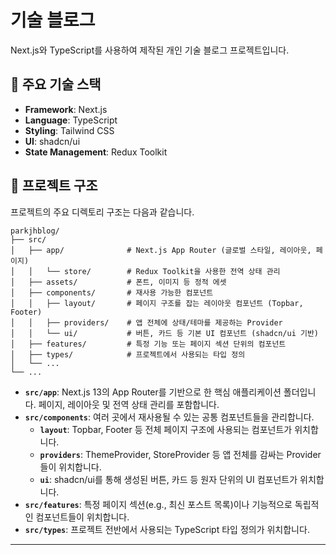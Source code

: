 # 기술 블로그

Next.js와 TypeScript를 사용하여 제작된 개인 기술 블로그 프로젝트입니다.

## 🚀 주요 기술 스택

- **Framework**: Next.js
- **Language**: TypeScript
- **Styling**: Tailwind CSS
- **UI**: shadcn/ui
- **State Management**: Redux Toolkit

## 📂 프로젝트 구조

프로젝트의 주요 디렉토리 구조는 다음과 같습니다.

```
parkjhblog/
├── src/
│   ├── app/              # Next.js App Router (글로벌 스타일, 레이아웃, 페이지)
│   │   └── store/        # Redux Toolkit을 사용한 전역 상태 관리
│   ├── assets/           # 폰트, 이미지 등 정적 에셋
│   ├── components/       # 재사용 가능한 컴포넌트
│   │   ├── layout/       # 페이지 구조를 잡는 레이아웃 컴포넌트 (Topbar, Footer)
│   │   ├── providers/    # 앱 전체에 상태/테마를 제공하는 Provider
│   │   └── ui/           # 버튼, 카드 등 기본 UI 컴포넌트 (shadcn/ui 기반)
│   ├── features/         # 특정 기능 또는 페이지 섹션 단위의 컴포넌트
│   ├── types/            # 프로젝트에서 사용되는 타입 정의
│   └── ...
└── ...
```

- **`src/app`**: Next.js 13의 App Router를 기반으로 한 핵심 애플리케이션 폴더입니다. 페이지, 레이아웃 및 전역 상태 관리를 포함합니다.
- **`src/components`**: 여러 곳에서 재사용될 수 있는 공통 컴포넌트들을 관리합니다.
  - **`layout`**: Topbar, Footer 등 전체 페이지 구조에 사용되는 컴포넌트가 위치합니다.
  - **`providers`**: ThemeProvider, StoreProvider 등 앱 전체를 감싸는 Provider들이 위치합니다.
  - **`ui`**: shadcn/ui를 통해 생성된 버튼, 카드 등 원자 단위의 UI 컴포넌트가 위치합니다.
- **`src/features`**: 특정 페이지 섹션(e.g., 최신 포스트 목록)이나 기능적으로 독립적인 컴포넌트들이 위치합니다.
- **`src/types`**: 프로젝트 전반에서 사용되는 TypeScript 타입 정의가 위치합니다.

---